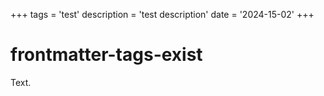 +++
tags = 'test'
description = 'test description'
date = '2024-15-02'
+++

# frontmatter-tags-exist

Text.
